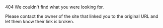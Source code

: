 
404
We couldn't find what you were looking for.

Please contact the owner of the site that linked you to the original URL and let them know their link is broken.

